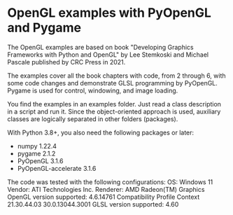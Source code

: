 # OpenGL examples with PyOpenGL and Pygame
The OpenGL examples are based on book "Developing Graphics Frameworks with Python and OpenGL" by Lee Stemkoski and Michael Pascale published by CRC Press in 2021. 

The examples cover all the book chapters with code, from 2 through 6, with some code changes and demonstrate GLSL programming by PyOpenGL. Pygame is used for control, windowing, and image loading.

You find the examples in an examples folder. Just read a class description in a script and run it. Since the object-oriented approach is used, auxiliary classes are logically separated in other folders (packages).

With Python 3.8+, you also need the following packages or later:
- numpy 1.22.4
- pygame 2.1.2
- PyOpenGL 3.1.6
- PyOpenGL-accelerate 3.1.6

The code was tested with the following configurations:
OS: Windows 11
Vendor: ATI Technologies Inc.
Renderer: AMD Radeon(TM) Graphics
OpenGL version supported: 4.6.14761 Compatibility Profile Context 21.30.44.03 30.0.13044.3001
GLSL version supported: 4.60
